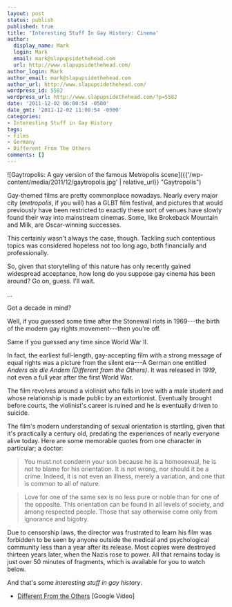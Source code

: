 ```yaml
---
layout: post
status: publish
published: true
title: 'Interesting Stuff In Gay History: Cinema'
author:
  display_name: Mark
  login: Mark
  email: mark@slapupsidethehead.com
  url: http://www.slapupsidethehead.com/
author_login: Mark
author_email: mark@slapupsidethehead.com
author_url: http://www.slapupsidethehead.com/
wordpress_id: 5582
wordpress_url: http://www.slapupsidethehead.com/?p=5582
date: '2011-12-02 06:00:54 -0500'
date_gmt: '2011-12-02 11:00:54 -0500'
categories:
- Interesting Stuff in Gay History
tags:
- Films
- Germany
- Different From The Others
comments: []
---
```

![Gaytropolis: A gay version of the famous Metropolis scene]({{'/wp-content/media/2011/12/gaytropolis.jpg' | relative_url}} "Gaytropolis")

Gay-themed films are pretty commonplace nowadays. Nearly every major city (_metropolis_, if you will) has a GLBT film festival, and pictures that would previously have been restricted to exactly these sort of venues have slowly found their way into mainstream cinemas. Some, like Brokeback Mountain and Milk, are Oscar-winning successes.

This certainly wasn't always the case, though. Tackling such contentious topics was considered hopeless not too long ago, both financially and professionally.

So, given that storytelling of this nature has only recently gained widespread acceptance, how long do you suppose gay cinema has been around? Go on, guess. I'll wait.

...

Got a decade in mind?

Well, if you guessed some time after the Stonewall riots in 1969---the birth of the modern gay rights movement---then you're off.

Same if you guessed any time since World War II.

In fact, the earliest full-length, gay-accepting film with a strong message of equal rights was a picture from the silent era---A German one entitled _Anders als die Andem (Different from the Others)_. It was released in _1919_, not even a full year after the first World War.

The film revolves around a violinist who falls in love with a male student and whose relationship is made public by an extortionist. Eventually brought before courts, the violinist's career is ruined and he is eventually driven to suicide.

The film's modern understanding of sexual orientation is startling, given that it's practically a century old, predating the experiences of nearly everyone alive today. Here are some memorable quotes from one character in particular; a doctor:

> You must not condemn your son because he is a homosexual, he is not to blame for his orientation. It is not wrong, nor should it be a crime. Indeed, it is not even an illness, merely a variation, and one that is common to all of nature.

> Love for one of the same sex is no less pure or noble than for one of the opposite. This orientation can be found in all levels of society, and among respected people. Those that say otherwise come only from ignorance and bigotry.

Due to censorship laws, the director was frustrated to learn his film was forbidden to be seen by anyone outside the medical and psychological community less than a year after its release. Most copies were destroyed thirteen years later, when the Nazis rose to power. All that remains today is just over 50 minutes of fragments, which is available for you to watch below.

And that's some _interesting stuff in gay history_.

- [Different From the Others](http://video.google.com/videoplay?docid=3563045247830800308) [Google Video]
